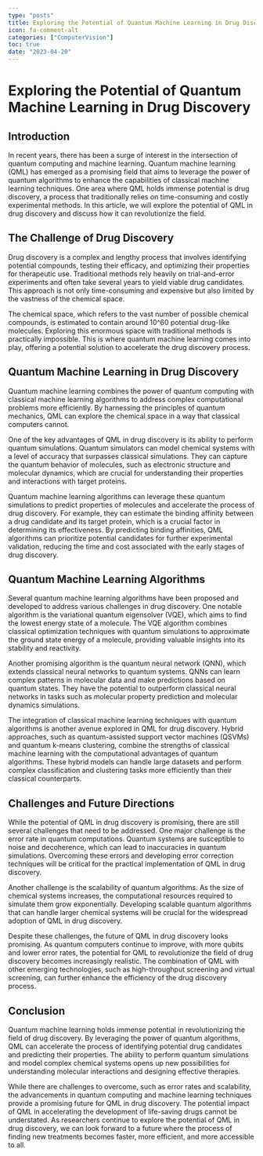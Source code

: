 ```yaml
---
type: "posts"
title: Exploring the Potential of Quantum Machine Learning in Drug Discovery
icon: fa-comment-alt
categories: ["ComputerVision"]
toc: true
date: "2023-04-20"
---
```




# Exploring the Potential of Quantum Machine Learning in Drug Discovery

## Introduction

In recent years, there has been a surge of interest in the intersection of quantum computing and machine learning. Quantum machine learning (QML) has emerged as a promising field that aims to leverage the power of quantum algorithms to enhance the capabilities of classical machine learning techniques. One area where QML holds immense potential is drug discovery, a process that traditionally relies on time-consuming and costly experimental methods. In this article, we will explore the potential of QML in drug discovery and discuss how it can revolutionize the field.

## The Challenge of Drug Discovery

Drug discovery is a complex and lengthy process that involves identifying potential compounds, testing their efficacy, and optimizing their properties for therapeutic use. Traditional methods rely heavily on trial-and-error experiments and often take several years to yield viable drug candidates. This approach is not only time-consuming and expensive but also limited by the vastness of the chemical space.

The chemical space, which refers to the vast number of possible chemical compounds, is estimated to contain around 10^60 potential drug-like molecules. Exploring this enormous space with traditional methods is practically impossible. This is where quantum machine learning comes into play, offering a potential solution to accelerate the drug discovery process.

## Quantum Machine Learning in Drug Discovery

Quantum machine learning combines the power of quantum computing with classical machine learning algorithms to address complex computational problems more efficiently. By harnessing the principles of quantum mechanics, QML can explore the chemical space in a way that classical computers cannot.

One of the key advantages of QML in drug discovery is its ability to perform quantum simulations. Quantum simulators can model chemical systems with a level of accuracy that surpasses classical simulations. They can capture the quantum behavior of molecules, such as electronic structure and molecular dynamics, which are crucial for understanding their properties and interactions with target proteins.

Quantum machine learning algorithms can leverage these quantum simulations to predict properties of molecules and accelerate the process of drug discovery. For example, they can estimate the binding affinity between a drug candidate and its target protein, which is a crucial factor in determining its effectiveness. By predicting binding affinities, QML algorithms can prioritize potential candidates for further experimental validation, reducing the time and cost associated with the early stages of drug discovery.

## Quantum Machine Learning Algorithms

Several quantum machine learning algorithms have been proposed and developed to address various challenges in drug discovery. One notable algorithm is the variational quantum eigensolver (VQE), which aims to find the lowest energy state of a molecule. The VQE algorithm combines classical optimization techniques with quantum simulations to approximate the ground state energy of a molecule, providing valuable insights into its stability and reactivity.

Another promising algorithm is the quantum neural network (QNN), which extends classical neural networks to quantum systems. QNNs can learn complex patterns in molecular data and make predictions based on quantum states. They have the potential to outperform classical neural networks in tasks such as molecular property prediction and molecular dynamics simulations.

The integration of classical machine learning techniques with quantum algorithms is another avenue explored in QML for drug discovery. Hybrid approaches, such as quantum-assisted support vector machines (QSVMs) and quantum k-means clustering, combine the strengths of classical machine learning with the computational advantages of quantum algorithms. These hybrid models can handle large datasets and perform complex classification and clustering tasks more efficiently than their classical counterparts.

## Challenges and Future Directions

While the potential of QML in drug discovery is promising, there are still several challenges that need to be addressed. One major challenge is the error rate in quantum computations. Quantum systems are susceptible to noise and decoherence, which can lead to inaccuracies in quantum simulations. Overcoming these errors and developing error correction techniques will be critical for the practical implementation of QML in drug discovery.

Another challenge is the scalability of quantum algorithms. As the size of chemical systems increases, the computational resources required to simulate them grow exponentially. Developing scalable quantum algorithms that can handle larger chemical systems will be crucial for the widespread adoption of QML in drug discovery.

Despite these challenges, the future of QML in drug discovery looks promising. As quantum computers continue to improve, with more qubits and lower error rates, the potential for QML to revolutionize the field of drug discovery becomes increasingly realistic. The combination of QML with other emerging technologies, such as high-throughput screening and virtual screening, can further enhance the efficiency of the drug discovery process.

## Conclusion

Quantum machine learning holds immense potential in revolutionizing the field of drug discovery. By leveraging the power of quantum algorithms, QML can accelerate the process of identifying potential drug candidates and predicting their properties. The ability to perform quantum simulations and model complex chemical systems opens up new possibilities for understanding molecular interactions and designing effective therapies.

While there are challenges to overcome, such as error rates and scalability, the advancements in quantum computing and machine learning techniques provide a promising future for QML in drug discovery. The potential impact of QML in accelerating the development of life-saving drugs cannot be understated. As researchers continue to explore the potential of QML in drug discovery, we can look forward to a future where the process of finding new treatments becomes faster, more efficient, and more accessible to all.